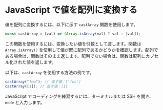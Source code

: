 # JavaScript で値を配列に変換する

値を配列に変換するには、以下に示す `castArray` 関数を使用します。

```js
const castArray = (val) => (Array.isArray(val) ? val : [val]);
```

この関数を使用するには、変換したい値を引数として渡します。関数は `Array.isArray()` を使用して値が既に配列であるかどうかを確認します。配列である場合は、関数はそのまま返します。配列でない場合は、関数は配列にカプセル化された値を返します。

以下は、`castArray` を使用する方法の例です。

```js
castArray("foo"); // 返す値：['foo']
castArray([1]); // 返す値：[1]
```

JavaScript でコーディングを練習するには、ターミナルまたは SSH を開き、`node` と入力します。
